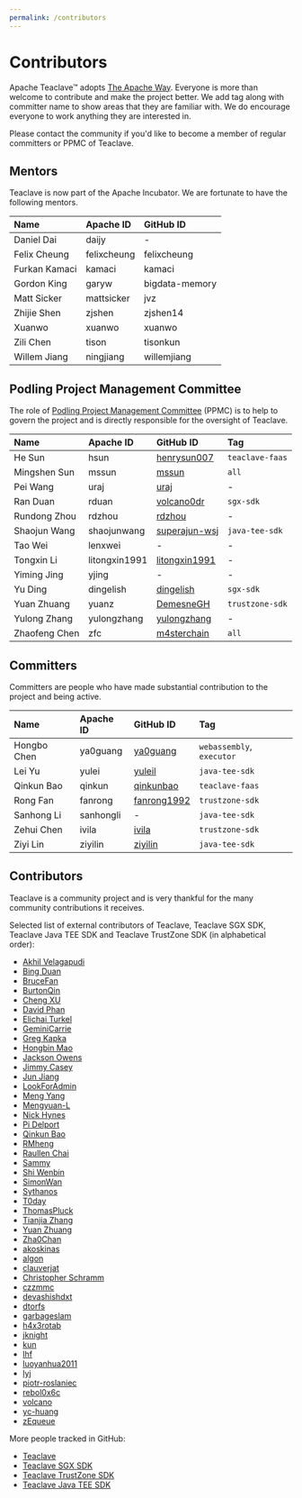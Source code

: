```yaml
---
permalink: /contributors
---
```


# Contributors

Apache Teaclave™  adopts [The Apache Way](https://www.apache.org/theapacheway/).
Everyone is more than welcome to contribute and make the project better.
We add tag along with committer name to show areas that they are familiar with.
We do encourage everyone to work anything they are interested in.

Please contact the community if you'd like to become a member of regular
committers or PPMC of Teaclave.

## Mentors

Teaclave is now part of the Apache Incubator. We are fortunate to have the
following mentors.

| Name          | Apache ID   | GitHub ID      |
| :------------ | :---------- | :------------- |
| Daniel Dai    | daijy       | -              |
| Felix Cheung  | felixcheung | felixcheung    |
| Furkan Kamaci | kamaci      | kamaci         |
| Gordon King   | garyw       | bigdata-memory |
| Matt Sicker   | mattsicker  | jvz            |
| Zhijie Shen   | zjshen      | zjshen14       |
| Xuanwo        | xuanwo      | xuanwo         |
| Zili Chen     | tison       | tisonkun       |
| Willem Jiang  | ningjiang   | willemjiang    |

## Podling Project Management Committee

The role of [Podling Project Management Committee](https://incubator.apache.org/guides/ppmc.html)
(PPMC) is to help to govern the project and is directly responsible for the
oversight of Teaclave.

| Name          | Apache ID     | GitHub ID                                         | Tag             |
| :------------ | :------------ | :------------------------------------------------ | :-------------- |
| He Sun        | hsun          | [henrysun007](https://github.com/henrysun007)     | `teaclave-faas` |
| Mingshen Sun  | mssun         | [mssun](https://github.com/mssun)                 | `all`           |
| Pei Wang      | uraj          | [uraj](https://github.com/uraj)                   | -               |
| Ran Duan      | rduan         | [volcano0dr](https://github.com/volcano0dr)       | `sgx-sdk`       |
| Rundong Zhou  | rdzhou        | [rdzhou](https://github.com/rdzhou)               | -               |
| Shaojun Wang  | shaojunwang   | [superajun-wsj](https://github.com/superajun-wsj) | `java-tee-sdk`  |
| Tao Wei       | lenxwei       | -                                                 | -               |
| Tongxin Li    | litongxin1991 | [litongxin1991](https://github.com/litongxin1991) | -               |
| Yiming Jing   | yjing         | -                                                 | -               |
| Yu Ding       | dingelish     | [dingelish](https://github.com/dingelish)         | `sgx-sdk`       |
| Yuan Zhuang   | yuanz         | [DemesneGH](https://github.com/DemesneGH)         | `trustzone-sdk` |
| Yulong Zhang  | yulongzhang   | [yulongzhang](https://github.com/yulongzhang)     | -               |
| Zhaofeng Chen | zfc           | [m4sterchain](https://github.com/m4sterchain)     | `all`           |


## Committers

Committers are people who have made substantial contribution to the project and
being active.

| Name        | Apache ID | GitHub ID                                     | Tag                       |
| :---------- | :-------- | :-------------------------------------------- | :------------------------ |
| Hongbo Chen | ya0guang  | [ya0guang](https://github.com/ya0guang)       | `webassembly`, `executor` |
| Lei Yu      | yulei     | [yuleil](https://github.com/yuleil)           | `java-tee-sdk`            |
| Qinkun Bao  | qinkun    | [qinkunbao](https://github.com/qinkunbao)     | `teaclave-faas`           |
| Rong Fan    | fanrong   | [fanrong1992](https://github.com/fanrong1992) | `trustzone-sdk`           |
| Sanhong Li  | sanhongli | -                                             | `java-tee-sdk`            |
| Zehui Chen  | ivila     | [ivila](https://github.com/ivila)             | `trustzone-sdk`           |
| Ziyi Lin    | ziyilin   | [ziyilin](https://github.com/ziyilin)         | `java-tee-sdk`            |

## Contributors

Teaclave is a community project and is very thankful for the many community
contributions it receives.

Selected list of external contributors of Teaclave, Teaclave SGX SDK, Teaclave Java TEE
SDK and Teaclave TrustZone SDK (in alphabetical order):

  - [Akhil Velagapudi](https://github.com/akhilles)
  - [Bing Duan](https://github.com/duanbing)
  - [BruceFan](https://github.com/fanrong1992)
  - [BurtonQin](https://github.com/BurtonQin)
  - [Cheng XU](https://github.com/xu-cheng)
  - [David Phan](https://github.com/davidp94)
  - [Elichai Turkel](https://github.com/elichai)
  - [GeminiCarrie](https://github.com/GeminiCarrie)
  - [Greg Kapka](https://github.com/gskapka)
  - [Hongbin Mao](https://github.com/hello2mao)
  - [Jackson Owens](https://github.com/jbowens)
  - [Jimmy Casey](https://github.com/jimmycasey)
  - [Jun Jiang](https://github.com/jasl)
  - [LookForAdmin](https://github.com/60ke)
  - [Meng Yang](https://github.com/m3ngyang)
  - [Mengyuan-L](https://github.com/Mengyuan-L)
  - [Nick Hynes](https://github.com/nhynes)
  - [Pi Delport](https://github.com/PiDelport)
  - [Qinkun Bao](https://github.com/qinkunbao)
  - [RMheng](https://github.com/RMheng)
  - [Raullen Chai](https://github.com/raullenchai)
  - [Sammy](https://github.com/sammyne)
  - [Shi Wenbin](https://github.com/bradyjoestar)
  - [SimonWan](https://github.com/SimonWan)
  - [Sythanos](https://github.com/sythanos)
  - [T0day](https://github.com/hi-T0day)
  - [ThomasPluck](https://github.com/ThomasPluck)
  - [Tianjia Zhang](https://github.com/uudiin)
  - [Yuan Zhuang](https://github.com/DemesneGH)
  - [Zha0Chan](https://github.com/Zha0Chan)
  - [akoskinas](https://github.com/akoskinas)
  - [algon](https://github.com/algon-320)
  - [clauverjat](https://github.com/clauverjat)
  - [Christopher Schramm](https://github.com/cschramm)
  - [czzmmc](https://github.com/czzmmc)
  - [devashishdxt](https://github.com/devashishdxt)
  - [dtorfs](https://github.com/dtorfs)
  - [garbageslam](https://github.com/garbageslam)
  - [h4x3rotab](https://github.com/h4x3rotab)
  - [jknight](https://github.com/jknight)
  - [kun](https://github.com/zikunfan)
  - [lhf](https://github.com/EighteenZi)
  - [luoyanhua2011](https://github.com/luoyanhua2011)
  - [lyj](https://github.com/lengyijun)
  - [piotr-roslaniec](https://github.com/piotr-roslaniec)
  - [rebol0x6c](https://github.com/rebol0x6c)
  - [volcano](https://github.com/volcano0dr)
  - [yc-huang](https://github.com/yc-huang)
  - [zEqueue](https://github.com/z1queue)

More people tracked in GitHub:

  - [Teaclave](https://github.com/apache/incubator-teaclave/graphs/contributors)
  - [Teaclave SGX SDK](https://github.com/apache/incubator-teaclave-sgx-sdk/graphs/contributors)
  - [Teaclave TrustZone SDK](https://github.com/apache/incubator-teaclave-trustzone-sdk/graphs/contributors)
  - [Teaclave Java TEE SDK](https://github.com/apache/incubator-teaclave-java-tee-sdk/graphs/contributors)
